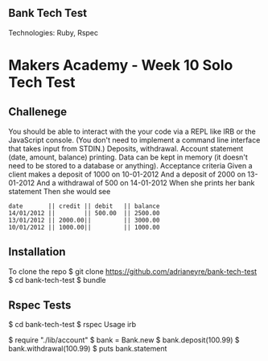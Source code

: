 ## Bank Tech Test


Technologies: Ruby, Rspec

# Makers Academy - Week 10 Solo Tech Test


## Challenege
You should be able to interact with the your code via a REPL like IRB or the JavaScript console. (You don't need to implement a command line interface that takes input from STDIN.)
Deposits, withdrawal.
Account statement (date, amount, balance) printing.
Data can be kept in memory (it doesn't need to be stored to a database or anything).
Acceptance criteria
Given a client makes a deposit of 1000 on 10-01-2012 And a deposit of 2000 on 13-01-2012 And a withdrawal of 500 on 14-01-2012 When she prints her bank statement Then she would see

```
date       || credit || debit   || balance
14/01/2012 ||        || 500.00  || 2500.00
13/01/2012 || 2000.00||         || 3000.00
10/01/2012 || 1000.00||         || 1000.00

```

## Installation

To clone the repo
$ git clone https://github.com/adrianeyre/bank-tech-test
$ cd bank-tech-test
$ bundle


## Rspec Tests
$ cd bank-tech-test
$ rspec
Usage
irb

$ require "./lib/account"
$ bank = Bank.new
$ bank.deposit(100.99)
$ bank.withdrawal(100.99)
$ puts bank.statement
